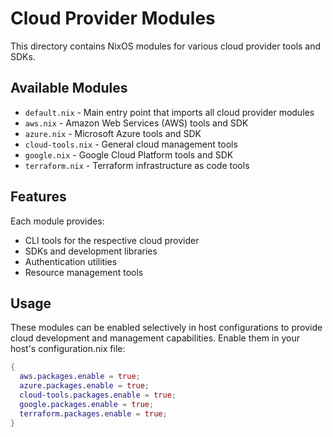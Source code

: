 # Cloud Provider Modules

This directory contains NixOS modules for various cloud provider tools and SDKs.

## Available Modules

- `default.nix` - Main entry point that imports all cloud provider modules
- `aws.nix` - Amazon Web Services (AWS) tools and SDK
- `azure.nix` - Microsoft Azure tools and SDK
- `cloud-tools.nix` - General cloud management tools
- `google.nix` - Google Cloud Platform tools and SDK
- `terraform.nix` - Terraform infrastructure as code tools

## Features

Each module provides:
- CLI tools for the respective cloud provider
- SDKs and development libraries
- Authentication utilities
- Resource management tools

## Usage

These modules can be enabled selectively in host configurations to provide cloud development and management capabilities. Enable them in your host's configuration.nix file:

```nix
{
  aws.packages.enable = true;
  azure.packages.enable = true;
  cloud-tools.packages.enable = true;
  google.packages.enable = true;
  terraform.packages.enable = true;
}
```